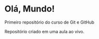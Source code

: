 # Olá, Mundo!
 Primeiro repositório  do curso de Git e GitHub

Repositório criado em uma aula ao vivo.